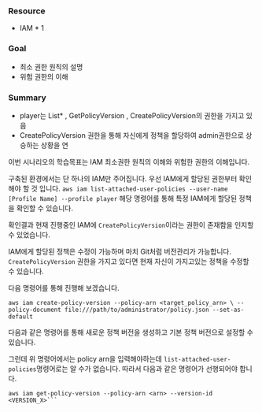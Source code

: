 ### Resource

- IAM * 1

### Goal

- 최소 권한 원칙의 설명
- 위험 권한의 이해

### Summary

- player는 List* , GetPolicyVersion , CreatePolicyVersion의 권한을 가지고 있음
- CreatePolicyVersion 권한을 통해 자신에게 정책을 할당하여 admin권한으로 상승하는 상황을 연

이번 시나리오의 학습목표는 IAM 최소권한 원칙의 이해와 위험한 권한의 이해입니다.

구축된 환경에서는 단 하나의 IAM만 주어집니다.
우선 IAM에게 할당된 권한부터 확인해야 할 것 입니다.
```aws iam list-attached-user-policies --user-name [Profile Name] --profile player```
해당 명령어를 통해 특정 IAM에게 할당된 정책을 확인할 수 있습니다.

확인결과 현재 진행중인 IAM에 ```CreatePolicyVersion```이라는 권한이 존재함을 인지할 수 있었습니다.

IAM에게 할당된 정책은 수정이 가능하며 마치 Git처럼 버전관리가 가능합니다. ```CreatePolicyVersion``` 권한을 가지고 있다면 현재 자신이 가지고있는 정책을 수정할 수 있습니다.

다음 명령어를 통해 진행해 보겠습니다.

```aws iam create-policy-version --policy-arn <target_policy_arn> \ --policy-document file:///path/to/administrator/policy.json --set-as-default```

다음과 같은 명령어를 통해 새로운 정책 버전을 생성하고 기본 정책 버전으로 설정할 수 있습니다.

그런데 위 명령어에서는 policy arn을 입력해야하는데 ```list-attached-user-policies```명령어로는 알 수가 없습니다.
따라서 다음과 같은 명령어가 선행되어야 합니다.
```aws iam list-policy-versions --policy-arn <arn>
aws iam get-policy-version --policy-arn <arn> --version-id <VERSION_X>```




